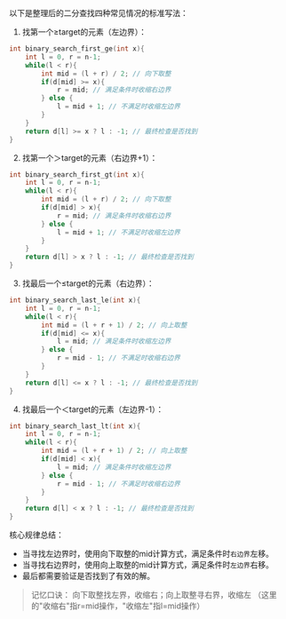 
以下是整理后的二分查找四种常见情况的标准写法：
1. 找第一个≥target的元素（左边界）：
```cpp
int binary_search_first_ge(int x){
    int l = 0, r = n-1;
    while(l < r){
        int mid = (l + r) / 2; // 向下取整
        if(d[mid] >= x){
            r = mid; // 满足条件时收缩右边界
        } else {
            l = mid + 1; // 不满足时收缩左边界
        }
    }
    return d[l] >= x ? l : -1; // 最终检查是否找到
}
```
2. 找第一个＞target的元素（右边界+1）：
```cpp
int binary_search_first_gt(int x){
    int l = 0, r = n-1;
    while(l < r){
        int mid = (l + r) / 2; // 向下取整
        if(d[mid] > x){
            r = mid; // 满足条件时收缩右边界
        } else {
            l = mid + 1; // 不满足时收缩左边界
        }
    }
    return d[l] > x ? l : -1; // 最终检查是否找到
}
```
3. 找最后一个≤target的元素（右边界）：
```cpp
int binary_search_last_le(int x){
    int l = 0, r = n-1;
    while(l < r){
        int mid = (l + r + 1) / 2; // 向上取整
        if(d[mid] <= x){
            l = mid; // 满足条件时收缩左边界
        } else {
            r = mid - 1; // 不满足时收缩右边界
        }
    }
    return d[l] <= x ? l : -1; // 最终检查是否找到
}
```
4. 找最后一个＜target的元素（左边界-1）：
```cpp
int binary_search_last_lt(int x){
    int l = 0, r = n-1;
    while(l < r){
        int mid = (l + r + 1) / 2; // 向上取整
        if(d[mid] < x){
            l = mid; // 满足条件时收缩左边界
        } else {
            r = mid - 1; // 不满足时收缩右边界
        }
    }
    return d[l] < x ? l : -1; // 最终检查是否找到
}
```
核心规律总结：
- 当寻找左边界时，使用向下取整的mid计算方式，满足条件时`右边界`左移。
- 当寻找右边界时，使用向上取整的mid计算方式，满足条件时`左边界`右移。
- 最后都需要验证是否找到了有效的解。
>记忆口诀：
>向下取整找左界，收缩右；向上取整寻右界，收缩左
>（这里的"收缩右"指r=mid操作，"收缩左"指l=mid操作）